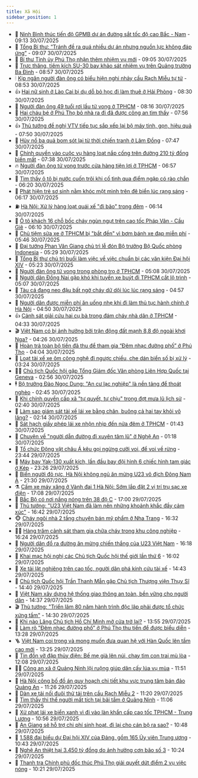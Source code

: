 ```yaml
---
title: Xã Hội
sidebar_position: 1
---
```


<!-- dantri-xa-hoi:START -->
- 🫣 [Ninh Bình thúc tiến độ GPMB dự án đường sắt tốc độ cao Bắc - Nam](https://dantri.com.vn/xa-hoi/ninh-binh-thuc-tien-do-gpmb-du-an-duong-sat-toc-do-cao-bac-nam-20250730160709033.htm) - 09:13 30/07/2025
- 💼 [Tổng Bí thư: “Tránh đề ra quá nhiều dự án nhưng nguồn lực không đáp ứng”](https://dantri.com.vn/xa-hoi/tong-bi-thu-tranh-de-ra-qua-nhieu-du-an-nhung-nguon-luc-khong-dap-ung-20250730153309026.htm) - 09:07 30/07/2025
- 🎊 [Bí thư Tỉnh ủy Phú Thọ nhận thêm nhiệm vụ mới](https://dantri.com.vn/xa-hoi/bi-thu-tinh-uy-phu-tho-nhan-them-nhiem-vu-moi-20250730155551042.htm) - 09:05 30/07/2025
- 🙉 [Trực thăng, tiêm kích SU-30 bay khảo sát nhiệm vụ trên Quảng trường Ba Đình](https://dantri.com.vn/xa-hoi/truc-thang-tiem-kich-su-30-bay-khao-sat-nhiem-vu-tren-quang-truong-ba-dinh-20250730155053240.htm) - 08:57 30/07/2025
- 🕯 [Kịp ngăn người đàn ông có biểu hiện nghi nhảy cầu Rạch Miễu tự tử](https://dantri.com.vn/xa-hoi/kip-ngan-nguoi-dan-ong-co-bieu-hien-nghi-nhay-cau-rach-mieu-tu-tu-20250730153524842.htm) - 08:53 30/07/2025
- 👍 [Hai nữ sinh ở Lào Cai bị dụ dỗ bỏ học đi làm thuê ở Hải Phòng](https://dantri.com.vn/xa-hoi/hai-nu-sinh-o-lao-cai-bi-du-do-bo-hoc-di-lam-thue-o-hai-phong-20250730152525008.htm) - 08:30 30/07/2025
- 🤖 [Người đàn ông 49 tuổi rơi lầu tử vong ở TPHCM](https://dantri.com.vn/xa-hoi/nguoi-dan-ong-49-tuoi-roi-lau-tu-vong-o-tphcm-20250730145244885.htm) - 08:16 30/07/2025
- 🙉 [Hai cháu bé ở Phú Thọ bỏ nhà ra đi đã được công an tìm thấy](https://dantri.com.vn/xa-hoi/hai-chau-be-o-phu-tho-bo-nha-ra-di-da-duoc-cong-an-tim-thay-20250730144338106.htm) - 07:56 30/07/2025
- 👍 [Thủ tướng đề nghị VTV tiếp tục sắp xếp lại bộ máy tinh, gọn, hiệu quả](https://dantri.com.vn/xa-hoi/thu-tuong-de-nghi-vtv-tiep-tuc-sap-xep-lai-bo-may-tinh-gon-hieu-qua-20250730144617010.htm) - 07:50 30/07/2025
- 🗽 [Hủy nổ ba quả bom sót lại từ thời chiến tranh ở Lâm Đồng](https://dantri.com.vn/xa-hoi/huy-no-ba-qua-bom-sot-lai-tu-thoi-chien-tranh-o-lam-dong-20250730143909946.htm) - 07:47 30/07/2025
- 🗽 [Chính quyền vào cuộc vụ hàng loạt nắp cống trên đường 210 tỷ đồng biến mất](https://dantri.com.vn/xa-hoi/chinh-quyen-vao-cuoc-vu-hang-loat-nap-cong-tren-duong-210-ty-dong-bien-mat-20250730140605565.htm) - 07:38 30/07/2025
- 🔥 [Người đàn ông tử vong trước cửa hàng tiện lợi ở TPHCM](https://dantri.com.vn/xa-hoi/nguoi-dan-ong-tu-vong-truoc-cua-hang-tien-loi-o-tphcm-20250730134621482.htm) - 06:57 30/07/2025
- 🦒 [Tìm thấy ô tô bị nước cuốn trôi khi cố tình qua điểm ngập có rào chắn](https://dantri.com.vn/xa-hoi/tim-thay-o-to-bi-nuoc-cuon-troi-khi-co-tinh-qua-diem-ngap-co-rao-chan-20250311153536907.htm) - 06:20 30/07/2025
- 🧐 [Phát hiện trẻ sơ sinh nằm khóc một mình trên đê biển lúc rạng sáng](https://dantri.com.vn/xa-hoi/phat-hien-tre-so-sinh-nam-khoc-mot-minh-tren-de-bien-luc-rang-sang-20250730124135139.htm) - 06:17 30/07/2025
- ⛽️ [Hà Nội: Xử lý hàng loạt quái xế &quot;đi bão&quot; trong đêm](https://dantri.com.vn/xa-hoi/ha-noi-xu-ly-hang-loat-quai-xe-di-bao-trong-dem-20250730125212278.htm) - 06:14 30/07/2025
- 🚀 [Ô tô khách 16 chỗ bốc cháy ngùn ngụt trên cao tốc Pháp Vân - Cầu Giẽ](https://dantri.com.vn/xa-hoi/o-to-khach-16-cho-boc-chay-ngun-ngut-tren-cao-toc-phap-van-cau-gie-20250730124203536.htm) - 06:10 30/07/2025
- 🦒 [Chủ tiệm sửa xe ở TPHCM bị &quot;bắt đền&quot; vì bơm bánh xe đạp miễn phí](https://dantri.com.vn/xa-hoi/chu-tiem-sua-xe-o-tphcm-bi-bat-den-vi-bom-banh-xe-dap-mien-phi-20250730121823439.htm) - 05:46 30/07/2025
- 🦅 [Đại tướng Phan Văn Giang chủ trì lễ đón Bộ trưởng Bộ Quốc phòng Indonesia](https://dantri.com.vn/xa-hoi/dai-tuong-phan-van-giang-chu-tri-le-don-bo-truong-bo-quoc-phong-indonesia-20250730111542367.htm) - 05:29 30/07/2025
- 🚀 [Tổng Bí thư chủ trì buổi làm việc về việc chuẩn bị các văn kiện Đại hội XIV](https://dantri.com.vn/xa-hoi/tong-bi-thu-chu-tri-buoi-lam-viec-ve-viec-chuan-bi-cac-van-kien-dai-hoi-xiv-20250730122336424.htm) - 05:23 30/07/2025
- 🦅 [Người đàn ông tử vong trong phòng trọ ở TPHCM](https://dantri.com.vn/xa-hoi/nguoi-dan-ong-tu-vong-trong-phong-tro-o-tphcm-20250730114820440.htm) - 05:08 30/07/2025
- 🤠 [Người dân Đồng Nai gặp khó khi tuyến xe buýt đi TPHCM cắt lộ trình](https://dantri.com.vn/xa-hoi/nguoi-dan-dong-nai-gap-kho-khi-tuyen-xe-buyt-di-tphcm-cat-lo-trinh-20250729211712915.htm) - 05:07 30/07/2025
- 💄 [Tàu cá đang neo đậu bất ngờ cháy dữ dội lúc lúc rạng sáng](https://dantri.com.vn/xa-hoi/tau-ca-dang-neo-dau-bat-ngo-chay-du-doi-luc-luc-rang-sang-20250730101611417.htm) - 04:57 30/07/2025
- 🥷 [Người dân được miễn phí ăn uống nhẹ khi đi làm thủ tục hành chính ở Hà Nội](https://dantri.com.vn/xa-hoi/nguoi-dan-duoc-mien-phi-an-uong-nhe-khi-di-lam-thu-tuc-hanh-chinh-o-ha-noi-20250730114054142.htm) - 04:50 30/07/2025
- 👍 [Cảnh sát giải cứu hai cụ bà trong đám cháy nhà dân ở TPHCM](https://dantri.com.vn/xa-hoi/canh-sat-giai-cuu-hai-cu-ba-trong-dam-chay-nha-dan-o-tphcm-20250730105355785.htm) - 04:33 30/07/2025
- 🎬 [Việt Nam có bị ảnh hưởng bởi trận động đất mạnh 8,8 độ ngoài khơi Nga?](https://dantri.com.vn/xa-hoi/viet-nam-co-bi-anh-huong-boi-tran-dong-dat-manh-88-do-ngoai-khoi-nga-20250730110744175.htm) - 04:26 30/07/2025
- 🦒 [Hoàn trả toàn bộ tiền đã thu để tham gia “Đêm nhạc đường phố” ở Phú Thọ](https://dantri.com.vn/xa-hoi/hoan-tra-toan-bo-tien-da-thu-de-tham-gia-dem-nhac-duong-pho-o-phu-tho-20250730105235445.htm) - 04:04 30/07/2025
- 🌊 [Loạt tài xế xe ôm công nghệ đi ngược chiều, che dán biển số bị xử lý](https://dantri.com.vn/xa-hoi/loat-tai-xe-xe-om-cong-nghe-di-nguoc-chieu-che-dan-bien-so-bi-xu-ly-20250730101510487.htm) - 03:24 30/07/2025
- 🧑‍💻 [Chủ tịch Quốc hội gặp Tổng Giám đốc Văn phòng Liên Hợp Quốc tại Geneva](https://dantri.com.vn/xa-hoi/chu-tich-quoc-hoi-gap-tong-giam-doc-van-phong-lien-hop-quoc-tai-geneva-20250730095645090.htm) - 02:56 30/07/2025
- 🕴 [Bộ trưởng Đào Ngọc Dung: &quot;An cư lạc nghiệp&quot; là nền tảng để thoát nghèo](https://dantri.com.vn/xa-hoi/bo-truong-dao-ngoc-dung-an-cu-lac-nghiep-la-nen-tang-de-thoat-ngheo-20250730093604249.htm) - 02:45 30/07/2025
- 🤔 [Khi chính quyền cấp xã &quot;tự quyết, tự chịu&quot; trong đợt mưa lũ lịch sử](https://dantri.com.vn/xa-hoi/khi-chinh-quyen-cap-xa-tu-quyet-tu-chiu-trong-dot-mua-lu-lich-su-20250730085835817.htm) - 02:40 30/07/2025
- 💄 [Làm sao giám sát tài xế lái xe bằng chân, buông cả hai tay khỏi vô lăng?](https://dantri.com.vn/xa-hoi/lam-sao-giam-sat-tai-xe-lai-xe-bang-chan-buong-ca-hai-tay-khoi-vo-lang-20250730085150374.htm) - 02:14 30/07/2025
- 🧠 [Sát hạch giấy phép lái xe nhộn nhịp đến nửa đêm ở TPHCM](https://dantri.com.vn/xa-hoi/sat-hach-giay-phep-lai-xe-nhon-nhip-den-nua-dem-o-tphcm-20250729235059470.htm) - 01:43 30/07/2025
- 🦣 [Chuyện về &quot;người dẫn đường đi xuyên tâm lũ&quot; ở Nghệ An](https://dantri.com.vn/xa-hoi/chuyen-ve-nguoi-dan-duong-di-xuyen-tam-lu-o-nghe-an-20250729162138567.htm) - 01:18 30/07/2025
- 💫 [Tổ chức Động vật châu Á kêu gọi ngừng cưỡi voi, để voi về rừng](https://dantri.com.vn/xa-hoi/to-chuc-dong-vat-chau-a-keu-goi-ngung-cuoi-voi-de-voi-ve-rung-20250728191949329.htm) - 23:44 29/07/2025
- 🚀 [Máy bay Yak-130 xuất kích, lần đầu bay đội hình 6 chiếc hình tam giác ở Kép](https://dantri.com.vn/xa-hoi/may-bay-yak-130-xuat-kich-lan-dau-bay-doi-hinh-6-chiec-hinh-tam-giac-o-kep-20250730051311911.htm) - 23:26 29/07/2025
- 🤔 [Biển người đỏ rực, Hà Nội không ngủ ăn mừng U23 vô địch Đông Nam Á](https://dantri.com.vn/xa-hoi/bien-nguoi-do-ruc-ha-noi-khong-ngu-an-mung-u23-vo-dich-dong-nam-a-20250730010541017.htm) - 21:30 29/07/2025
- ⚗️ [Cấm xe máy xăng ở Vành đai 1 Hà Nội: Sớm lắp đặt 2 vị trí trụ sạc xe điện](https://dantri.com.vn/xa-hoi/cam-xe-may-xang-o-vanh-dai-1-ha-noi-som-lap-dat-2-vi-tri-tru-sac-xe-dien-20250729222645842.htm) - 17:08 29/07/2025
- 🫶 [Bắc Bộ có nơi nắng nóng trên 38 độ C](https://dantri.com.vn/xa-hoi/bac-bo-co-noi-nang-nong-tren-38-do-c-20250729210553572.htm) - 17:00 29/07/2025
- 🌮 [Thủ tướng: &quot;U23 Việt Nam đã làm nên những khoảnh khắc đầy cảm xúc&quot;](https://dantri.com.vn/xa-hoi/thu-tuong-u23-viet-nam-da-lam-nen-nhung-khoanh-khac-day-cam-xuc-20250729234123127.htm) - 16:42 29/07/2025
- 🐵 [Cháy ngôi nhà 2 tầng chuyên bán mỹ phẩm ở Nha Trang](https://dantri.com.vn/xa-hoi/chay-ngoi-nha-2-tang-chuyen-ban-my-pham-o-nha-trang-20250729221426141.htm) - 16:32 29/07/2025
- 🧑‍🏫 [Hàng trăm cảnh sát tham gia chữa cháy trong khu công nghiệp](https://dantri.com.vn/xa-hoi/hang-tram-canh-sat-tham-gia-chua-chay-trong-khu-cong-nghiep-20250729231732111.htm) - 16:24 29/07/2025
- 💫 [Người dân đổ ra đường ăn mừng chiến thắng của U23 Việt Nam](https://dantri.com.vn/xa-hoi/nguoi-dan-do-ra-duong-an-mung-chien-thang-cua-u23-viet-nam-20250729231626628.htm) - 16:18 29/07/2025
- 🦩 [Khai mạc hội nghị các Chủ tịch Quốc hội thế giới lần thứ 6](https://dantri.com.vn/xa-hoi/khai-mac-hoi-nghi-cac-chu-tich-quoc-hoi-the-gioi-lan-thu-6-20250729230239211.htm) - 16:02 29/07/2025
- 🦄 [Xe tải lật nghiêng trên cao tốc, người dân phá kính cứu tài xế](https://dantri.com.vn/xa-hoi/xe-tai-lat-nghieng-tren-cao-toc-nguoi-dan-pha-kinh-cuu-tai-xe-20250729210602047.htm) - 14:43 29/07/2025
- 💂 [Chủ tịch Quốc hội Trần Thanh Mẫn gặp Chủ tịch Thượng viện Thụy Sĩ](https://dantri.com.vn/xa-hoi/chu-tich-quoc-hoi-tran-thanh-man-gap-chu-tich-thuong-vien-thuy-si-20250729214032810.htm) - 14:40 29/07/2025
- 💄 [Việt Nam xây dựng hệ thống giao thông an toàn, bền vững cho người dân](https://dantri.com.vn/xa-hoi/viet-nam-xay-dung-he-thong-giao-thong-an-toan-ben-vung-cho-nguoi-dan-20250729190419124.htm) - 14:37 29/07/2025
- 🎬 [Thủ tướng: &quot;Triển lãm 80 năm hành trình độc lập phải được tổ chức xứng tầm&quot;](https://dantri.com.vn/xa-hoi/thu-tuong-trien-lam-80-nam-hanh-trinh-doc-lap-phai-duoc-to-chuc-xung-tam-20250729212007472.htm) - 14:30 29/07/2025
- 👀 [Khi nào Lăng Chủ tịch Hồ Chí Minh mở cửa trở lại?](https://dantri.com.vn/xa-hoi/khi-nao-lang-chu-tich-ho-chi-minh-mo-cua-tro-lai-20250729204802549.htm) - 13:55 29/07/2025
- 💃 [Làm rõ &quot;Đêm nhạc đường phố” ở Phú Thọ thu tiền để được biểu diễn](https://dantri.com.vn/xa-hoi/lam-ro-dem-nhac-duong-pho-o-phu-tho-thu-tien-de-duoc-bieu-dien-20250729202456716.htm) - 13:28 29/07/2025
- 🪜 [Việt Nam coi trọng và mong muốn đưa quan hệ với Hàn Quốc lên tầm cao mới](https://dantri.com.vn/xa-hoi/viet-nam-coi-trong-va-mong-muon-dua-quan-he-voi-han-quoc-len-tam-cao-moi-20250729202518096.htm) - 13:25 29/07/2025
- 📝 [Tin đồn vỡ đập thủy điện: Bế mẹ già lên núi, chạy tìm con trai mù lòa](https://dantri.com.vn/xa-hoi/tin-don-vo-dap-thuy-dien-be-me-gia-len-nui-chay-tim-con-trai-mu-loa-20250729162100905.htm) - 12:08 29/07/2025
- 🧑‍💻 [Công an xã ở Quảng Ninh lội ruộng giúp dân cấy lúa vụ mùa](https://dantri.com.vn/xa-hoi/cong-an-xa-o-quang-ninh-loi-ruong-giup-dan-cay-lua-vu-mua-20250729184138335.htm) - 11:51 29/07/2025
- 👺 [Hà Nội công bố đồ án quy hoạch chi tiết khu vực trung tâm bán đảo Quảng An](https://dantri.com.vn/xa-hoi/ha-noi-cong-bo-do-an-quy-hoach-chi-tiet-khu-vuc-trung-tam-ban-dao-quang-an-20250729181815410.htm) - 11:26 29/07/2025
- 🌮 [Dàn xe tải nối đuôi thử tải trên cầu Rạch Miễu 2](https://dantri.com.vn/xa-hoi/dan-xe-tai-noi-duoi-thu-tai-tren-cau-rach-mieu-2-20250729175150173.htm) - 11:20 29/07/2025
- 🤭 [Tìm thấy thi thể người mất tích tại bãi tắm ở Quảng Ninh](https://dantri.com.vn/xa-hoi/tim-thay-thi-the-nguoi-mat-tich-tai-bai-tam-o-quang-ninh-20250729180118007.htm) - 11:06 29/07/2025
- 💪 [Xử phạt lái xe biển xanh vì đi vào làn khẩn cấp cao tốc TPHCM - Trung Lương](https://dantri.com.vn/xa-hoi/xu-phat-lai-xe-bien-xanh-vi-di-vao-lan-khan-cap-cao-toc-tphcm-trung-luong-20250729175309283.htm) - 10:56 29/07/2025
- 🧰 [An Giang sẽ hỗ trợ chi phí sinh hoạt, đi lại cho cán bộ ra sao?](https://dantri.com.vn/xa-hoi/an-giang-se-ho-tro-chi-phi-sinh-hoat-di-lai-cho-can-bo-ra-sao-20250729133613627.htm) - 10:48 29/07/2025
- 🤡 [1.588 đại biểu dự Đại hội XIV của Đảng, gồm 165 Ủy viên Trung ương](https://dantri.com.vn/xa-hoi/1588-dai-bieu-du-dai-hoi-xiv-cua-dang-gom-165-uy-vien-trung-uong-20250729173857780.htm) - 10:43 29/07/2025
- 🦆 [Nghệ An thiệt hại 3.450 tỷ đồng do ảnh hưởng cơn bão số 3](https://dantri.com.vn/xa-hoi/nghe-an-thiet-hai-3450-ty-dong-do-anh-huong-con-bao-so-3-20250729163928875.htm) - 10:24 29/07/2025
- 🦍 [Thanh tra Chính phủ đốc thúc Phú Thọ giải quyết dứt điểm 2 vụ việc nóng](https://dantri.com.vn/xa-hoi/thanh-tra-chinh-phu-doc-thuc-phu-tho-giai-quyet-dut-diem-2-vu-viec-nong-20250729164141595.htm) - 10:21 29/07/2025<!-- dantri-xa-hoi:END -->

